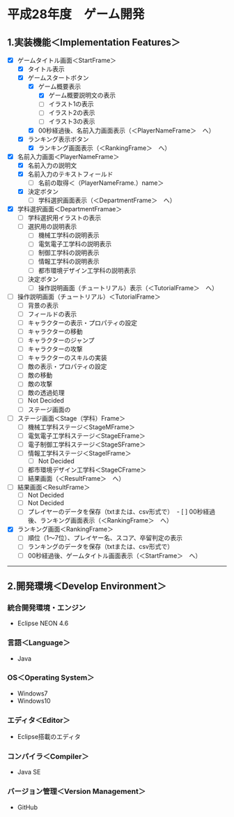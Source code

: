 # 平成28年度　ゲーム開発

## 1.実装機能＜Implementation Features＞
- [x] ゲームタイトル画面＜StartFrame＞
  - [x] タイトル表示
  - [x] ゲームスタートボタン
    - [x] ゲーム概要表示
      - [x] ゲーム概要説明文の表示
      - [ ] イラスト1の表示
      - [ ] イラスト2の表示
      - [ ] イラスト3の表示
    - [x] 00秒経過後、名前入力画面表示（＜PlayerNameFrame＞　へ）
  - [x] ランキング表示ボタン
    - [x] ランキング画面表示（＜RankingFrame＞　へ）
- [x] 名前入力画面＜PlayerNameFrame＞
  - [x] 名前入力の説明文
  - [x] 名前入力のテキストフィールド
    - [ ] 名前の取得＜（PlayerNameFrame.）name＞
  - [x] 決定ボタン
    - [ ] 学科選択画面表示（＜DepartmentFrame＞　へ）
- [x] 学科選択画面＜DepartmentFramae＞
  - [ ] 学科選択用イラストの表示
  - [ ] 選択用の説明表示
    - [ ] 機械工学科の説明表示
    - [ ] 電気電子工学科の説明表示
    - [ ] 制御工学科の説明表示
    - [ ] 情報工学科の説明表示
    - [ ] 都市環境デザイン工学科の説明表示
  - [ ] 決定ボタン
    - [ ] 操作説明画面（チュートリアル）表示（＜TutorialFrame＞　へ）
- [ ] 操作説明画面（チュートリアル）＜TutorialFrame＞
  - [ ] 背景の表示
  - [ ] フィールドの表示
  - [ ] キャラクターの表示・プロパティの設定
  - [ ] キャラクターの移動
  - [ ] キャラクターのジャンプ
  - [ ] キャラクターの攻撃
  - [ ] キャラクターのスキルの実装
  - [ ] 敵の表示・プロパティの設定
  - [ ] 敵の移動
  - [ ] 敵の攻撃
  - [ ] 敵の透過処理
  - [ ] Not Decided
  - [ ] ステージ画面の
- [ ] ステージ画面＜Stage（学科）Frame＞
  - [ ] 機械工学科ステージ＜StageMFrame＞
  - [ ] 電気電子工学科ステージ＜StageEFrame＞
  - [ ] 電子制御工学科ステージ＜StageSFrame＞
  - [ ] 情報工学科ステージ＜StageIFrame＞
    - [ ] Not Decided
  - [ ] 都市環境デザイン工学科＜StageCFrame＞
  - [ ] 結果画面（＜ResultFrame＞　へ）
- [ ] 結果画面＜ResultFrame＞
  - [ ] Not Decided
  - [ ] Not Decided
  - [ ] プレイヤーのデータを保存（txtまたは、csv形式で）
  - [ ] 00秒経過後、ランキング画面表示（＜RankingFrame＞　へ）
- [x] ランキング画面＜RankingFrame＞
  - [ ] 順位（1～7位）、プレイヤー名、スコア、卒留判定の表示
  - [ ] ランキングのデータを保存（txtまたは、csv形式で）
  - [ ] 00秒経過後、ゲームタイトル画面表示（＜StartFrame＞　へ）

***

## 2.開発環境＜Develop Environment＞
### 統合開発環境・エンジン
+ Eclipse NEON 4.6

### 言語＜Language＞
+ Java

### OS＜Operating System＞
+ Windows7
+ Windows10

### エディタ＜Editor＞
+ Eclipse搭載のエディタ

### コンパイラ＜Compiler＞
+ Java SE

### バージョン管理＜Version Management＞
+ GitHub
